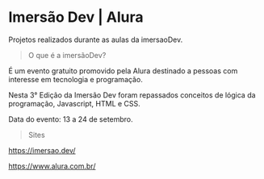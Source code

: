 # Imersão Dev | Alura
Projetos realizados durante as aulas da imersaoDev. 

> O que é a imersãoDev?
> 
É um evento gratuito promovido pela Alura destinado a pessoas com interesse em tecnologia e programação.

Nesta 3° Edição da Imersão Dev foram repassados conceitos de lógica da programação, Javascript, HTML e CSS. 

Data do evento: 13 a 24 de setembro.

> Sites
> 
https://imersao.dev/

https://www.alura.com.br/

